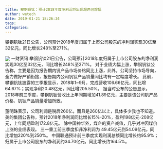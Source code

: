 ```yaml
---
title: 攀钢钒钛：预计2018年度净利润将出现超两倍增幅
author: wetech
date: 2019-01-21 18:26:34
tags: 
categories: 
---
```

攀钢钒钛21日公告，公司预计2018年度归属于上市公司股东的净利润实现30亿至32亿元，同比增长248%至271%。
<!-- more -->
<img align="center" border="0" src="https://imgcdn.yicai.com/uppics/images/2019/01/c742c625f9d9745f64a88044bbdba1e3.jpg" />
一财资讯
攀钢钒钛21日公告，公司预计2018年度归属于上市公司股东的净利润实现30亿至32亿元，同比增长248%至271%。
对于业绩大幅上涨，攀钢钒钛公告称，主要是因为报告期内钒产品市场价格同比上涨，此外，公司坚持市场导向，全力做好产销衔接，报告期内公司钒钛产品销量同比均有一定幅度增长。
此前，攀钢钒钛披露的三季报显示，2018年1~9月，完成营收106.66亿元，同比增64.67%；实现净利20.48亿元，同比增205.50%。
据当时公布的公告显示，2018年前三季度，攀钢钒钛营收比上年同期增加41.89亿元，主要是该公司钒产品价格、钒钛产品销量增加所致。
 
 
董明珠表示，公司利润是税后260亿，而且是260亿以上，具体多少我也不知道。
美的集团公告称，预计2018年净利润同比增长15%-20%，盈利198亿元-208亿元，上年同期盈利172.8亿元。
除中国神华外，煤企的资产减值，几乎对冲因煤价上涨的业绩表现。
三一重工前三季度扣非净利润为 49.45亿元到54.09亿元，同比增加220%到250%。
中国联通预计前三季度实现利润总额同比增长约95.9%；归属于上市公司股东的净利润约34.70亿元，同比增长约164.5%。
